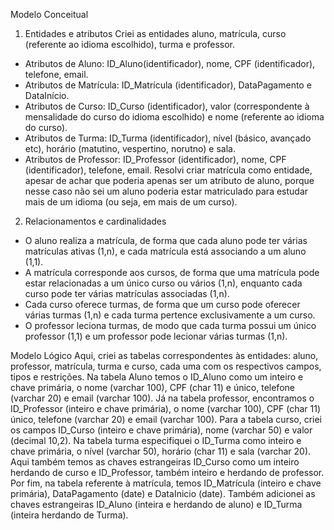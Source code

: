 Modelo Conceitual
1.	Entidades e atributos
Criei as entidades aluno, matrícula, curso (referente ao idioma escolhido), turma e professor.
- Atributos de Aluno: ID_Aluno(identificador), nome, CPF (identificador), telefone, email.
- Atributos de Matrícula: ID_Matrícula (identificador), DataPagamento e DataInício.
- Atributos de Curso: ID_Curso (identificador), valor (correspondente à mensalidade do curso do idioma escolhido) e nome (referente ao idioma do curso).
- Atributos de Turma: ID_Turma (identificador), nível (básico, avançado etc), horário (matutino, vespertino, norutno) e sala.
- Atributos de Professor: ID_Professor (identificador), nome, CPF (identificador), telefone, email.
Resolvi criar matrícula como entidade, apesar de achar que poderia apenas ser um atributo de aluno, porque nesse caso não sei um aluno poderia estar matriculado para estudar mais de um idioma (ou seja, em mais de um curso).

2.	Relacionamentos e cardinalidades
- O aluno realiza a matrícula, de forma que cada aluno pode ter várias matrículas ativas (1,n), e cada matrícula está associando a um aluno (1,1).
- A matrícula corresponde aos cursos, de forma que uma matrícula pode estar relacionadas a um único curso ou vários (1,n), enquanto cada curso pode ter várias matrículas associadas (1,n).
- Cada curso oferece turmas, de forma que um curso pode oferecer várias turmas (1,n) e cada turma pertence exclusivamente a um curso.
- O professor leciona turmas, de modo que cada turma possui um único professor (1,1) e um professor pode lecionar várias turmas (1,n).

Modelo Lógico
Aqui, criei as tabelas correspondentes às entidades: aluno, professor, matrícula, turma e curso, cada uma com os respectivos campos, tipos e restrições.
Na tabela Aluno temos o ID_Aluno como um inteiro e chave primária, o nome (varchar 100), CPF (char 11) e único, telefone (varchar 20) e email (varchar 100).
Já na tabela professor, encontramos o ID_Professor (inteiro e chave primária), o nome (varchar 100),  CPF (char 11) único, telefone (varchar 20) e email (varchar 100).
Para a tabela curso, criei os campos ID_Curso (inteiro e chave primária), nome (varchar 50) e valor (decimal 10,2).
Na tabela turma especifiquei o ID_Turma como inteiro e chave primária, o nível (varchar 50), horário (char 11) e sala (varchar 20). Aqui também temos as chaves estrangeiras ID_Curso como um inteiro herdando de curso e ID_Professor, também inteiro e herdando de professor.
Por fim, na tabela referente à matrícula, temos ID_Matrícula (inteiro e chave primária), DataPagamento (date) e DataInicio (date). Também adicionei as chaves estrangeiras ID_Aluno (inteira e herdando de aluno) e ID_Turma (inteira herdando de Turma).
